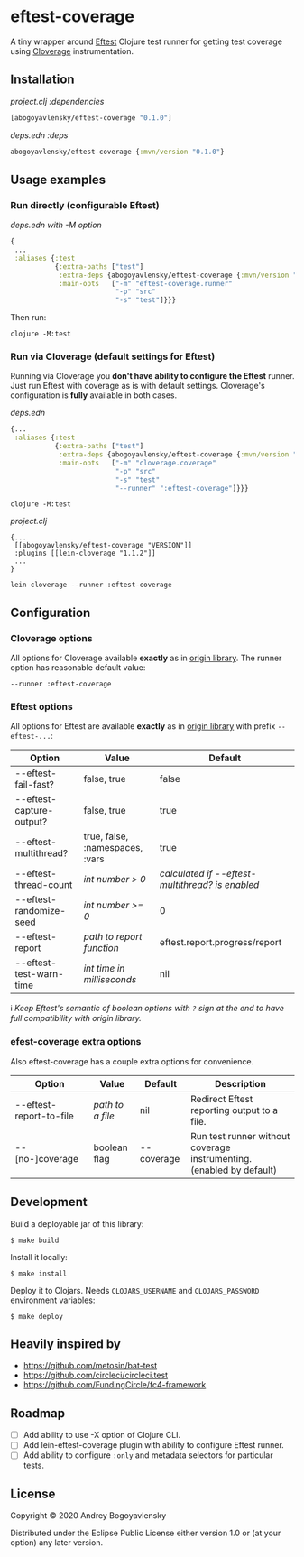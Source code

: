 # eftest-coverage

A tiny wrapper around [Eftest](https://github.com/weavejester/eftest) Clojure test runner
for getting test coverage using [Cloverage](https://github.com/cloverage/cloverage) instrumentation.

## Installation

*project.clj :dependencies*

```clojure
[abogoyavlensky/eftest-coverage "0.1.0"]
```

*deps.edn :deps*

```clojure
abogoyavlensky/eftest-coverage {:mvn/version "0.1.0"}
```

## Usage examples

### Run directly (configurable Eftest)

*deps.edn with -M option*

```clojure
{
 ...
 :aliases {:test
           {:extra-paths ["test"]
            :extra-deps {abogoyavlensky/eftest-coverage {:mvn/version "VERSION"}}
            :main-opts   ["-m" "eftest-coverage.runner"
                          "-p" "src"
                          "-s" "test"]}}}
```

Then run:

```shell
clojure -M:test
```

### Run via Cloverage (default settings for Eftest)

Running via Cloverage you **don't have ability to configure the Eftest** runner.
Just run Eftest with coverage as is with default settings.
Cloverage's configuration is **fully** available in both cases.

*deps.edn*

```clojure
{...
 :aliases {:test
           {:extra-paths ["test"]
            :extra-deps {abogoyavlensky/eftest-coverage {:mvn/version "VERSION"}}
            :main-opts   ["-m" "cloverage.coverage"
                          "-p" "src"
                          "-s" "test"
                          "--runner" ":eftest-coverage"]}}}
```

```shell
clojure -M:test
```


*project.clj*
```
{...
 [[abogoyavlensky/eftest-coverage "VERSION"]]
 :plugins [[lein-cloverage "1.1.2"]]
 ...
}
```

```shell
lein cloverage --runner :eftest-coverage
```

## Configuration


### Cloverage options
All options for Cloverage available **exactly** as in [origin library](https://github.com/cloverage/cloverage/tree/4a793d34cc603c9ff67e00baa9b485833694a9ff#leiningen-project-options).
The runner option has reasonable default value:

```
--runner :eftest-coverage
```


### Eftest options
All options for Eftest are available
**exactly** as in [origin library](https://github.com/weavejester/eftest#usage) with prefix `--eftest-...`:


|Option|Value|Default|
|------|-----|-------|
|--eftest-fail-fast?|false, true|false|
|--eftest-capture-output?|false, true|true|
|--eftest-multithread?|true, false, :namespaces, :vars| true|
|--eftest-thread-count|*int number > 0*|*calculated if --eftest-multithread? is enabled*|
|--eftest-randomize-seed|*int number >= 0*|0|
|--eftest-report|*path to report function*|eftest.report.progress/report|
|--eftest-test-warn-time|*int time in milliseconds*|nil|


:information_source: *Keep Eftest's semantic of boolean options with `?` sign at the end
to have full compatibility with origin library.*


### efest-coverage extra options
Also eftest-coverage has a couple extra options for convenience.

|Option|Value|Default|Description|
|------|-----|-------|-----------|
|--eftest-report-to-file|*path to a file*|nil|Redirect Eftest reporting output to a file.|
|--[no-]coverage|boolean flag|--coverage|Run test runner without coverage instrumenting. (enabled by default)|

## Development

Build a deployable jar of this library:

```
$ make build
```

Install it locally:

```
$ make install
```

Deploy it to Clojars. Needs `CLOJARS_USERNAME` and `CLOJARS_PASSWORD` environment variables:

```
$ make deploy
```

## Heavily inspired by

- https://github.com/metosin/bat-test
- https://github.com/circleci/circleci.test
- https://github.com/FundingCircle/fc4-framework

## Roadmap

- [ ] Add ability to use -X option of Clojure CLI.
- [ ] Add lein-eftest-coverage plugin with ability to configure Eftest runner.
- [ ] Add ability to configure `:only` and metadata selectors for particular tests.

## License

Copyright © 2020 Andrey Bogoyavlensky

Distributed under the Eclipse Public License either version 1.0 or (at
your option) any later version.
